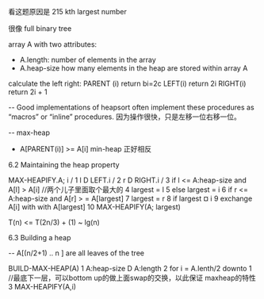 看这题原因是 215 kth largest number 

很像 full binary tree 

array A with two attributes:
  - A.length: number of elements in the array
  - A.heap-size how many elements in the heap are stored within array A 
  
calculate the left right:
PARENT (i)
  return bi=2c
LEFT(i)
  return 2i
RIGHT(i)
  return 2i + 1
  
-- Good implementations of heapsort often implement these procedures as “macros” or “inline” procedures. 因为操作很快，只是左移一位右移一位。

-- max-heap 
  - A[PARENT(i)] >= A[i]
  min-heap 正好相反

6.2 Maintaining the heap property

MAX-HEAPIFY.A; i /
1 l D LEFT.i /
2 r D RIGHT.i /
3   if l <=  A:heap-size and A[l] > A[i] //两个儿子里面取个最大的
4   largest =  l
5 else largest = i
6 if r <= A:heap-size and A[r] > = A[largest] 
7   largest  = r
8 if largest ¤ i
9   exchange A[i] with with A[largest]
10  MAX-HEAPIFY(A; largest)  

T(n) <= T(2n/3) + (1)  ~ lg(n)


6.3 Building a heap

-- A[(n/2+1) .. n ] are all leaves of the tree

BUILD-MAX-HEAP(A)
1 A:heap-size D A:length
2   for i = A.lenth/2 downto 1 //最底下一层，可以bottom up的做上面swap的交换，以此保证 maxheap的特性
3   MAX-HEAPIFY(A,i)











